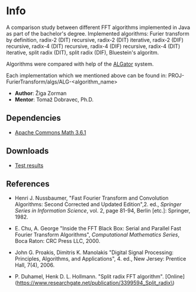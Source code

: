 # Info
A comparison study between different FFT algorithms implemented in Java as part of the bachelor's degree. Implemented algorithms: Furier transform by definition, radix-2 (DIT) recursive, radix-2 (DIT) iterative, radix-2 (DIF) recursive, radix-4 (DIT) recursive, radix-4 (DIF) recursive, radix-4 (DIT) iterative, split radix (DIT), split radix (DIF), Bluestein's algoritm.

Algorithms were compared with help of the [ALGator](https://github.com/ALGatorDevel/Algator) system.

Each implementation which we mentioned above can be found in: PROJ-FurierTransform/algs/ALG-\<algorithm_name\>

* **Author**: Žiga Zorman
* **Mentor**: Tomaž Dobravec, Ph.D.

## Dependencies
* [Apache Commons Math 3.6.1](http://commons.apache.org/proper/commons-math/download_math.cgi)


## Downloads
* [Test results](https://drive.google.com/file/d/0B3wxW4hL0-evRzYxQTR4Z3pfdjA/view?usp=sharing)

## References

* Henri J. Nussbaumer, "Fast Fourier Transform and Convolution Algorithms: Second Corrected and Updated Edition",2. ed., *Springer Series in Information Science*, vol. 2, page 81-94, Berlin [etc.]: Springer, 1982.

* E. Chu, A. George "Inside the FFT Black Box: Serial and Parallel Fast Fourier Transform Algorithms", *Computational Mathematics Series*, Boca Raton: CRC Press LLC, 2000.

* John G. Proakis, Dimitris K. Manolakis "Digital Signal Processing: Principles, Algorithms, and Applications", 4. ed., New Jersey: Prentice Hall, 7(4), 2006.

* P. Duhamel, Henk D. L. Hollmann. "Split radix FFT algorithm". [Online](https://www.researchgate.net/publication/3399594_Split_radix\)
